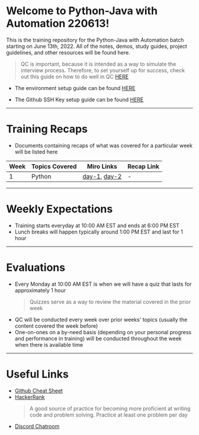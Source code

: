 # Welcome to Python-Java with Automation 220613!
This is the training repository for the Python-Java with Automation batch starting on June 13th, 2022. All of the notes, demos, study guides, project guidelines, and other resources will be found here.

> QC is important, because it is intended as a way to simulate the interview process. Therefore, to set yourself up for success, check out this guide on how to do well in QC [HERE](./qc-tips.md)

*  The environment setup guide can be found [HERE](https://github.com/220613-pwa-ext/environment-setup)

* The Github SSH Key setup guide can be found [HERE](https://github.com/java-gcp-220228/training/blob/main/github-ssh/README.md)

---

# Training Recaps
* Documents containing recaps of what was covered for a particular week will be listed here

| Week | Topics Covered | Miro Links | Recap Link |
| ---- | -------------- | --------- | ---------- |
| 1 | Python | [day-1](https://miro.com/app/board/uXjVOtHw8pA=/?share_link_id=338516573304), [day-2](https://miro.com/app/board/uXjVOtbh1ts=/?share_link_id=519852569851) | - |

---

# Weekly Expectations
* Training starts everyday at 10:00 AM EST and ends at 6:00 PM EST
* Lunch breaks will happen typically around 1:00 PM EST and last for 1 hour

---

# Evaluations
* Every Monday at 10:00 AM EST is when we will have a quiz that lasts for approximately 1 hour
    > Quizzes serve as a way to review the material covered in the prior week
* QC will be conducted every week over prior weeks' topics (usually the content covered the week before)
* One-on-ones on a by-need basis (depending on your personal progress and performance in training) will be conducted throughout the week when there is available time

---

# Useful Links
* [Github Cheat Sheet](https://i.redd.it/8341g68g1v7y.png)
* [HackerRank](https://www.hackerrank.com/)
    > A good source of practice for becoming more proficient at writing code and problem solving. Practice at least one problem per day
* [Discord Chatroom](https://discord.gg/U2sANNcCYm)